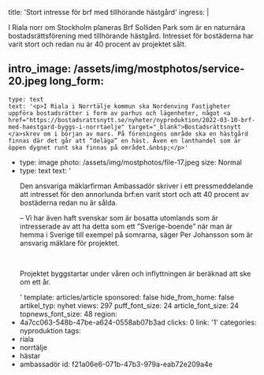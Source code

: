 title: 'Stort intresse för brf med tillhörande hästgård'
ingress: |
  <p>I Riala norr om Stockholm planeras Brf Solliden Park som är en naturnära bostadsrättsförening med tillhörande hästgård. Intresset för bostäderna har varit stort och redan nu är 40 procent av projektet sålt.
  </p>
  
intro_image: /assets/img/mostphotos/service-20.jpeg
long_form:
  -
    type: text
    text: '<p>I Riala i Norrtälje kommun ska Nordenving Fastigheter uppföra bostadsrätter i form av parhus och lägenheter, något <a href="https://bostadsrattsnytt.se/nyheter/nyproduktion/2022-03-10-brf-med-haestgard-byggs-i-norrtaelje" target="_blank">Bostadsrättsnytt </a>skrev om i början av mars. På föreningens område ska en hästgård finnas där det går att “deläga” en häst. Även en lanthandel som är öppen dygnet runt ska finnas på området.&nbsp;</p>'
  -
    type: image
    photo: /assets/img/mostphotos/file-17.jpeg
    size: Normal
  -
    type: text
    text: '<p>Den ansvariga mäklarfirman Ambassadör skriver i ett pressmeddelande att intresset för den annorlunda brf:en varit stort och att 40 procent av bostäderna redan nu är sålda.&nbsp;</p><p>– Vi har även haft svenskar som är bosatta utomlands som är intresserade av att ha detta som ett ”Sverige-boende” när man är hemma i Sverige till exempel på somrarna, säger Per Johansson som är ansvarig mäklare för projektet.</p><p><br></p><p>Projektet byggstartar under våren och inflyttningen är beräknad att ske om ett år.&nbsp;</p>'
template: articles/article
sponsored: false
hide_from_home: false
artikel_typ: nyhet
views: 297
puff_font_size: 24
article_font_size: 24
topnews_font_size: 48
region:
  - 4a7cc063-548b-47be-a624-0558ab07b3ad
clicks: 0
link: '1'
categories: nyproduktion
tags:
  - riala
  - norrtälje
  - hästar
  - ambassadör
id: f21a06e6-071b-47b3-979a-eab72e209a4e
